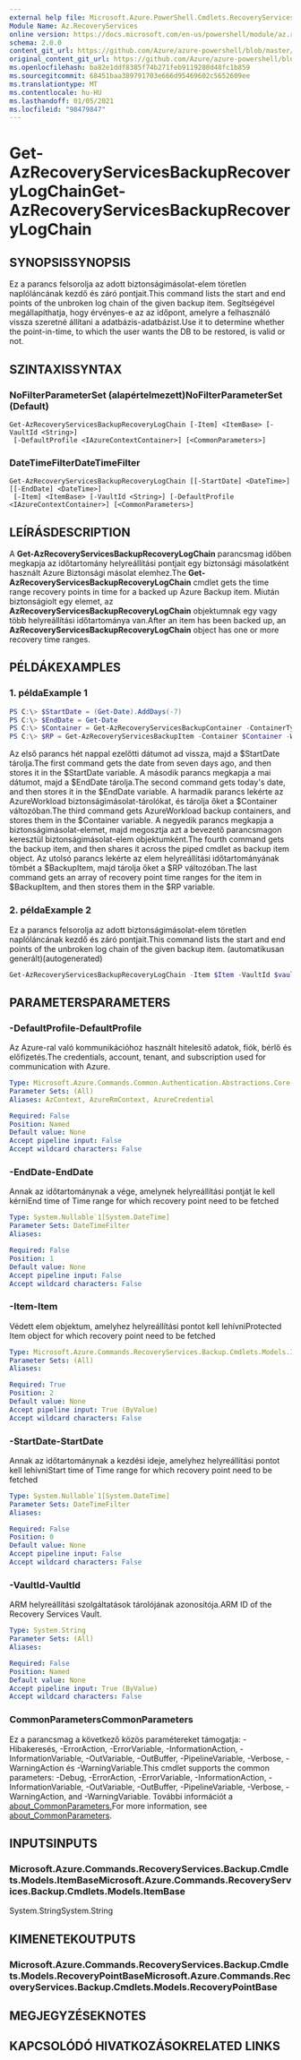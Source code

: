 ```yaml
---
external help file: Microsoft.Azure.PowerShell.Cmdlets.RecoveryServices.Backup.dll-Help.xml
Module Name: Az.RecoveryServices
online version: https://docs.microsoft.com/en-us/powershell/module/az.recoveryservices/get-azrecoveryservicesbackuprecoverylogchain
schema: 2.0.0
content_git_url: https://github.com/Azure/azure-powershell/blob/master/src/RecoveryServices/RecoveryServices/help/Get-AzRecoveryServicesBackupRecoveryLogChain.md
original_content_git_url: https://github.com/Azure/azure-powershell/blob/master/src/RecoveryServices/RecoveryServices/help/Get-AzRecoveryServicesBackupRecoveryLogChain.md
ms.openlocfilehash: ba82e1ddf8385f74b271feb9119280d48fc1b859
ms.sourcegitcommit: 68451baa389791703e666d95469602c5652609ee
ms.translationtype: MT
ms.contentlocale: hu-HU
ms.lasthandoff: 01/05/2021
ms.locfileid: "98479847"
---
```

# <span data-ttu-id="53a50-101">Get-AzRecoveryServicesBackupRecoveryLogChain</span><span class="sxs-lookup"><span data-stu-id="53a50-101">Get-AzRecoveryServicesBackupRecoveryLogChain</span></span>

## <span data-ttu-id="53a50-102">SYNOPSIS</span><span class="sxs-lookup"><span data-stu-id="53a50-102">SYNOPSIS</span></span>
<span data-ttu-id="53a50-103">Ez a parancs felsorolja az adott biztonságimásolat-elem töretlen naplóláncának kezdő és záró pontjait.</span><span class="sxs-lookup"><span data-stu-id="53a50-103">This command lists the start and end points of the unbroken log chain of the given backup item.</span></span> <span data-ttu-id="53a50-104">Segítségével megállapíthatja, hogy érvényes-e az az időpont, amelyre a felhasználó vissza szeretné állítani a adatbázis-adatbázist.</span><span class="sxs-lookup"><span data-stu-id="53a50-104">Use it to determine whether the point-in-time, to which the user wants the DB to be restored, is valid or not.</span></span>

## <span data-ttu-id="53a50-105">SZINTAXIS</span><span class="sxs-lookup"><span data-stu-id="53a50-105">SYNTAX</span></span>

### <span data-ttu-id="53a50-106">NoFilterParameterSet (alapértelmezett)</span><span class="sxs-lookup"><span data-stu-id="53a50-106">NoFilterParameterSet (Default)</span></span>
```
Get-AzRecoveryServicesBackupRecoveryLogChain [-Item] <ItemBase> [-VaultId <String>]
 [-DefaultProfile <IAzureContextContainer>] [<CommonParameters>]
```

### <span data-ttu-id="53a50-107">DateTimeFilter</span><span class="sxs-lookup"><span data-stu-id="53a50-107">DateTimeFilter</span></span>
```
Get-AzRecoveryServicesBackupRecoveryLogChain [[-StartDate] <DateTime>] [[-EndDate] <DateTime>]
 [-Item] <ItemBase> [-VaultId <String>] [-DefaultProfile <IAzureContextContainer>] [<CommonParameters>]
```

## <span data-ttu-id="53a50-108">LEÍRÁS</span><span class="sxs-lookup"><span data-stu-id="53a50-108">DESCRIPTION</span></span>
<span data-ttu-id="53a50-109">A **Get-AzRecoveryServicesBackupRecoveryLogChain** parancsmag időben megkapja az időtartomány helyreállítási pontjait egy biztonsági másolatként használt Azure Biztonsági másolat elemhez.</span><span class="sxs-lookup"><span data-stu-id="53a50-109">The **Get-AzRecoveryServicesBackupRecoveryLogChain** cmdlet gets the time range recovery points in time for a backed up Azure Backup item.</span></span>
<span data-ttu-id="53a50-110">Miután biztonságiolt egy elemet, az **AzRecoveryServicesBackupRecoveryLogChain** objektumnak egy vagy több helyreállítási időtartománya van.</span><span class="sxs-lookup"><span data-stu-id="53a50-110">After an item has been backed up, an **AzRecoveryServicesBackupRecoveryLogChain** object has one or more recovery time ranges.</span></span>

## <span data-ttu-id="53a50-111">PÉLDÁK</span><span class="sxs-lookup"><span data-stu-id="53a50-111">EXAMPLES</span></span>

### <span data-ttu-id="53a50-112">1. példa</span><span class="sxs-lookup"><span data-stu-id="53a50-112">Example 1</span></span>
```powershell
PS C:\> $StartDate = (Get-Date).AddDays(-7) 
PS C:\> $EndDate = Get-Date 
PS C:\> $Container = Get-AzRecoveryServicesBackupContainer -ContainerType AzureWorkload -Status Registered
PS C:\> $RP = Get-AzRecoveryServicesBackupItem -Container $Container -WorkloadType MSSQL | Get-AzRecoveryServicesBackupRecoveryLogChain -StartDate $Startdate.ToUniversalTime() -EndDate $Enddate.ToUniversalTime()
```

<span data-ttu-id="53a50-113">Az első parancs hét nappal ezelőtti dátumot ad vissza, majd a $StartDate tárolja.</span><span class="sxs-lookup"><span data-stu-id="53a50-113">The first command gets the date from seven days ago, and then stores it in the $StartDate variable.</span></span>
<span data-ttu-id="53a50-114">A második parancs megkapja a mai dátumot, majd a $EndDate tárolja.</span><span class="sxs-lookup"><span data-stu-id="53a50-114">The second command gets today's date, and then stores it in the $EndDate variable.</span></span>
<span data-ttu-id="53a50-115">A harmadik parancs lekérte az AzureWorkload biztonságimásolat-tárolókat, és tárolja őket a $Container változóban.</span><span class="sxs-lookup"><span data-stu-id="53a50-115">The third command gets AzureWorkload backup containers, and stores them in the $Container variable.</span></span>
<span data-ttu-id="53a50-116">A negyedik parancs megkapja a biztonságimásolat-elemet, majd megosztja azt a bevezető parancsmagon keresztül biztonságimásolat-elem objektumként.</span><span class="sxs-lookup"><span data-stu-id="53a50-116">The fourth command gets the backup item, and then shares it across the piped cmdlet as backup item object.</span></span>
<span data-ttu-id="53a50-117">Az utolsó parancs lekérte az elem helyreállítási időtartományának tömbét a $BackupItem, majd tárolja őket a $RP változóban.</span><span class="sxs-lookup"><span data-stu-id="53a50-117">The last command gets an array of recovery point time ranges for the item in $BackupItem, and then stores them in the $RP variable.</span></span>

### <span data-ttu-id="53a50-118">2. példa</span><span class="sxs-lookup"><span data-stu-id="53a50-118">Example 2</span></span>

<span data-ttu-id="53a50-119">Ez a parancs felsorolja az adott biztonságimásolat-elem töretlen naplóláncának kezdő és záró pontjait.</span><span class="sxs-lookup"><span data-stu-id="53a50-119">This command lists the start and end points of the unbroken log chain of the given backup item.</span></span> <span data-ttu-id="53a50-120">(automatikusan generált)</span><span class="sxs-lookup"><span data-stu-id="53a50-120">(autogenerated)</span></span>

```powershell <!-- Aladdin Generated Example --> 
Get-AzRecoveryServicesBackupRecoveryLogChain -Item $Item -VaultId $vault.ID
```

## <span data-ttu-id="53a50-121">PARAMETERS</span><span class="sxs-lookup"><span data-stu-id="53a50-121">PARAMETERS</span></span>

### <span data-ttu-id="53a50-122">-DefaultProfile</span><span class="sxs-lookup"><span data-stu-id="53a50-122">-DefaultProfile</span></span>
<span data-ttu-id="53a50-123">Az Azure-ral való kommunikációhoz használt hitelesítő adatok, fiók, bérlő és előfizetés.</span><span class="sxs-lookup"><span data-stu-id="53a50-123">The credentials, account, tenant, and subscription used for communication with Azure.</span></span>

```yaml
Type: Microsoft.Azure.Commands.Common.Authentication.Abstractions.Core.IAzureContextContainer
Parameter Sets: (All)
Aliases: AzContext, AzureRmContext, AzureCredential

Required: False
Position: Named
Default value: None
Accept pipeline input: False
Accept wildcard characters: False
```

### <span data-ttu-id="53a50-124">-EndDate</span><span class="sxs-lookup"><span data-stu-id="53a50-124">-EndDate</span></span>
<span data-ttu-id="53a50-125">Annak az időtartománynak a vége, amelynek helyreállítási pontját le kell kérni</span><span class="sxs-lookup"><span data-stu-id="53a50-125">End time of Time range for which recovery point need to be fetched</span></span>

```yaml
Type: System.Nullable`1[System.DateTime]
Parameter Sets: DateTimeFilter
Aliases:

Required: False
Position: 1
Default value: None
Accept pipeline input: False
Accept wildcard characters: False
```

### <span data-ttu-id="53a50-126">-Item</span><span class="sxs-lookup"><span data-stu-id="53a50-126">-Item</span></span>
<span data-ttu-id="53a50-127">Védett elem objektum, amelyhez helyreállítási pontot kell lehívni</span><span class="sxs-lookup"><span data-stu-id="53a50-127">Protected Item object for which recovery point need to be fetched</span></span>

```yaml
Type: Microsoft.Azure.Commands.RecoveryServices.Backup.Cmdlets.Models.ItemBase
Parameter Sets: (All)
Aliases:

Required: True
Position: 2
Default value: None
Accept pipeline input: True (ByValue)
Accept wildcard characters: False
```

### <span data-ttu-id="53a50-128">-StartDate</span><span class="sxs-lookup"><span data-stu-id="53a50-128">-StartDate</span></span>
<span data-ttu-id="53a50-129">Annak az időtartománynak a kezdési ideje, amelyhez helyreállítási pontot kell lehívni</span><span class="sxs-lookup"><span data-stu-id="53a50-129">Start time of Time range for which recovery point need to be fetched</span></span>

```yaml
Type: System.Nullable`1[System.DateTime]
Parameter Sets: DateTimeFilter
Aliases:

Required: False
Position: 0
Default value: None
Accept pipeline input: False
Accept wildcard characters: False
```

### <span data-ttu-id="53a50-130">-VaultId</span><span class="sxs-lookup"><span data-stu-id="53a50-130">-VaultId</span></span>
<span data-ttu-id="53a50-131">ARM helyreállítási szolgáltatások tárolójának azonosítója.</span><span class="sxs-lookup"><span data-stu-id="53a50-131">ARM ID of the Recovery Services Vault.</span></span>

```yaml
Type: System.String
Parameter Sets: (All)
Aliases:

Required: False
Position: Named
Default value: None
Accept pipeline input: True (ByValue)
Accept wildcard characters: False
```

### <span data-ttu-id="53a50-132">CommonParameters</span><span class="sxs-lookup"><span data-stu-id="53a50-132">CommonParameters</span></span>
<span data-ttu-id="53a50-133">Ez a parancsmag a következő közös paramétereket támogatja: -Hibakeresés, -ErrorAction, -ErrorVariable, -InformationAction, -InformationVariable, -OutVariable, -OutBuffer, -PipelineVariable, -Verbose, -WarningAction és -WarningVariable.</span><span class="sxs-lookup"><span data-stu-id="53a50-133">This cmdlet supports the common parameters: -Debug, -ErrorAction, -ErrorVariable, -InformationAction, -InformationVariable, -OutVariable, -OutBuffer, -PipelineVariable, -Verbose, -WarningAction, and -WarningVariable.</span></span> <span data-ttu-id="53a50-134">További információt a [about_CommonParameters.](http://go.microsoft.com/fwlink/?LinkID=113216)</span><span class="sxs-lookup"><span data-stu-id="53a50-134">For more information, see [about_CommonParameters](http://go.microsoft.com/fwlink/?LinkID=113216).</span></span>

## <span data-ttu-id="53a50-135">INPUTS</span><span class="sxs-lookup"><span data-stu-id="53a50-135">INPUTS</span></span>

### <span data-ttu-id="53a50-136">Microsoft.Azure.Commands.RecoveryServices.Backup.Cmdlets.Models.ItemBase</span><span class="sxs-lookup"><span data-stu-id="53a50-136">Microsoft.Azure.Commands.RecoveryServices.Backup.Cmdlets.Models.ItemBase</span></span>
<span data-ttu-id="53a50-137">System.String</span><span class="sxs-lookup"><span data-stu-id="53a50-137">System.String</span></span>

## <span data-ttu-id="53a50-138">KIMENETEK</span><span class="sxs-lookup"><span data-stu-id="53a50-138">OUTPUTS</span></span>

### <span data-ttu-id="53a50-139">Microsoft.Azure.Commands.RecoveryServices.Backup.Cmdlets.Models.RecoveryPointBase</span><span class="sxs-lookup"><span data-stu-id="53a50-139">Microsoft.Azure.Commands.RecoveryServices.Backup.Cmdlets.Models.RecoveryPointBase</span></span>

## <span data-ttu-id="53a50-140">MEGJEGYZÉSEK</span><span class="sxs-lookup"><span data-stu-id="53a50-140">NOTES</span></span>

## <span data-ttu-id="53a50-141">KAPCSOLÓDÓ HIVATKOZÁSOK</span><span class="sxs-lookup"><span data-stu-id="53a50-141">RELATED LINKS</span></span>

